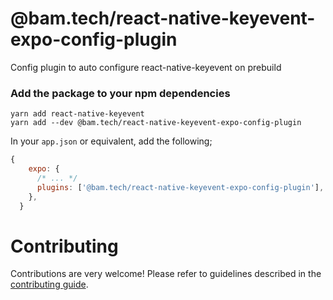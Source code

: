 # @bam.tech/react-native-keyevent-expo-config-plugin

Config plugin to auto configure react-native-keyevent on prebuild

### Add the package to your npm dependencies

```
yarn add react-native-keyevent
yarn add --dev @bam.tech/react-native-keyevent-expo-config-plugin
```

In your `app.json` or equivalent, add the following;

```js
{
    expo: {
      /* ... */
      plugins: ['@bam.tech/react-native-keyevent-expo-config-plugin'],
    },
  }
```

# Contributing

Contributions are very welcome! Please refer to guidelines described in the [contributing guide](https://github.com/expo/expo#contributing).
